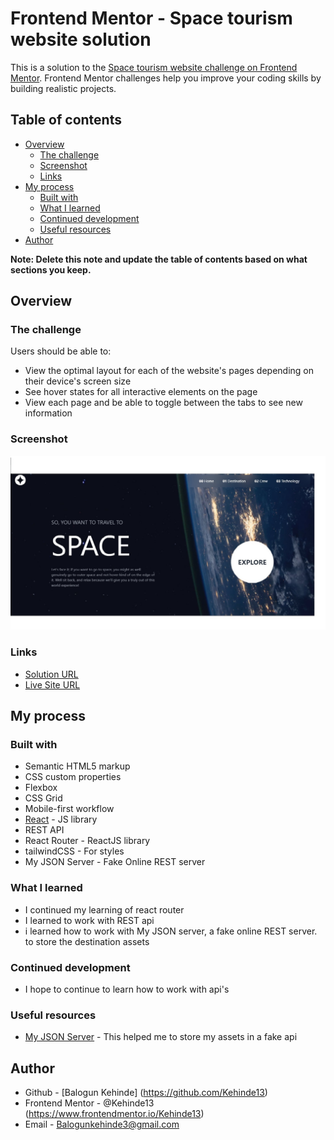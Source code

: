 # Frontend Mentor - Space tourism website solution

This is a solution to the [Space tourism website challenge on Frontend Mentor](https://www.frontendmentor.io/challenges/space-tourism-multipage-website-gRWj1URZ3). Frontend Mentor challenges help you improve your coding skills by building realistic projects. 

## Table of contents

- [Overview](#overview)
  - [The challenge](#the-challenge)
  - [Screenshot](#screenshot)
  - [Links](#links)
- [My process](#my-process)
  - [Built with](#built-with)
  - [What I learned](#what-i-learned)
  - [Continued development](#continued-development)
  - [Useful resources](#useful-resources)
- [Author](#author)

**Note: Delete this note and update the table of contents based on what sections you keep.**

## Overview

### The challenge

Users should be able to:

- View the optimal layout for each of the website's pages depending on their device's screen size
- See hover states for all interactive elements on the page
- View each page and be able to toggle between the tabs to see new information

### Screenshot

![Desktp View](https://raw.githubusercontent.com/Kehinde13/space-tourism/c50a5fb6345fa6d0e7847ebcaed4be547c94adb6/src/assets/spaceTourism.jpg)

### Links

- [Solution URL](https://github.com/Kehinde13/space-tourism)
- [Live Site URL](https://kehinde13.github.io/space-tourism/)

## My process

### Built with

- Semantic HTML5 markup
- CSS custom properties
- Flexbox
- CSS Grid
- Mobile-first workflow
- [React](https://reactjs.org/) - JS library
- REST API
- React Router - ReactJS library
- tailwindCSS - For styles
- My JSON Server - Fake Online REST server


### What I learned

- I continued my learning of react router
- I learned to work with REST api
- i learned how to work with My JSON server, a fake online REST server. to store the destination assets



### Continued development

- I hope to continue to learn how to work with api's 


### Useful resources

- [My JSON Server](https://my-json-server.typicode.com/) - This helped me to store my assets in a fake api 



## Author

- Github - [Balogun Kehinde] (https://github.com/Kehinde13)
- Frontend Mentor - @Kehinde13 (https://www.frontendmentor.io/Kehinde13)
- Email - Balogunkehinde3@gmail.com

